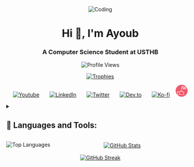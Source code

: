 <div style="text-align: center;">
  <img alt="Coding" width="1300" height="70%" src="https://gist.githubusercontent.com/vininjr/d29bb07bdadb41e4b0923bc8fa748b1a/raw/88f20c9d749d756be63f22b09f3c4ac570bc5101/programming.gif">
</div>
<div>
<h1 align="center">Hi 👋, I'm Ayoub</h1> <h3 align="center">A Computer Science Student at USTHB</h3> <p align="center"> <img src="https://komarev.com/ghpvc/?username=bencheayoub&label=Profile%20views&color=0e75b6&style=flat" alt="Profile Views" /> </p> <p align="center"> <a href="https://github.com/ryo-ma/github-profile-trophy"> <img src="https://github-profile-trophy.vercel.app/?username=bencheayoub&theme=tokyonight" alt="Trophies" /> </a>

  </div><!-- Social icons section -->
<p align="center">
  <a href="https://www.youtube.com/@ayoubbenchetioui6481"><img width="32px" alt="Youtube" title="Youtube" src="https://i.imgur.com/qiXu7b2.png"/></a>
  &#8287;&#8287;&#8287;&#8287;&#8287;
  <a href="https://www.linkedin.com/in/ayoub-benchetioui-7934a828b/"><img width="32px" alt="LinkedIn" title="LinkedIn" src="https://i.imgur.com/yRpa1dQ.png"/></a>
  &#8287;&#8287;&#8287;&#8287;&#8287;
  <a href="https://twitter.com/i_am_not_ayoub"><img width="32px" alt="Twitter" title="Twitter" src="https://i.imgur.com/AixJgnm.png"/></a>
  &#8287;&#8287;&#8287;&#8287;&#8287;
  <a href="https://dev.to/bencheayoub"><img width="32px" alt="Dev.to" title="DenverCoder1 Dev.to" src="https://i.imgur.com/mVm29vK.png"></a>
  &#8287;&#8287;&#8287;&#8287;&#8287;
  <a href="https://ko-fi.com/ayoubbenchetioui"><img width="32px" alt="Ko-fi" title="Buy me a coffee" src="https://i.imgur.com/PpLeD3K.png"/></a>&nbsp;&nbsp;&nbsp;
  <a href="https://ctflearn.com/user/i_am_not_ayoub"><img width="32px" alt="ctflearn" title="CTF" src="logo/fla.png"/></a>
<!--   &#8287;&#8287;&#8287;&#8287;&#8287;
  <a href="http://eyl327.mywebcommunity.org/promos/"><img width="32px" alt="Free Stuff" title="Free gifts for you" src="https://i.imgur.com/0uVwkoZ.png"/></a> -->
<details close> 
  <summary><h2>📘 Languages and Tools:</h2></summary>

  <!-- Repo info cards - https://github.com/anuraghazra/github-readme-stats -->
  <!-- Small repo cards (fork) - https://github.com/DenverCoder1/github-readme-stats -->
  <p align="left">
    <p align="left"> <a href="https://www.cprogramming.com/" target="_blank" rel="noreferrer"> 
<img src="https://raw.githubusercontent.com/devicons/devicon/master/icons/python/python-original.svg" alt="Python" width="40" height="40"/> </a><img src="https://raw.githubusercontent.com/devicons/devicon/master/icons/c/c-original.svg" alt="C" width="40" height="40"/> </a> <a href="https://www.w3schools.com/css/" target="_blank" rel="noreferrer"> <img src="https://raw.githubusercontent.com/devicons/devicon/master/icons/css3/css3-original-wordmark.svg" alt="CSS3" width="40" height="40"/> </a> <a href="https://www.w3.org/html/" target="_blank" rel="noreferrer"> <img src="https://raw.githubusercontent.com/devicons/devicon/master/icons/html5/html5-original-wordmark.svg" alt="HTML5" width="40" height="40"/> </a> <a href="https://www.linux.org/" target="_blank" rel="noreferrer"> <img src="https://raw.githubusercontent.com/devicons/devicon/master/icons/linux/linux-original.svg" alt="Linux" width="40" height="40"/> </a> <a href="https://www.python.org" target="_blank" rel="noreferrer"> 
  </p>

</details>



 
 
<p align="left"> <img align="left" src="https://github-readme-stats.vercel.app/api/top-langs?username=bencheayoub&show_icons=true&locale=en&layout=compact&theme=radical" alt="Top Languages" /> </p> <p align="center"> <img align="center" src="https://github-readme-stats.vercel.app/api?username=bencheayoub&show_icons=true&locale=en&theme=radical" alt="GitHub Stats" /> </p> 
<p align="center"> <img align="center" src="https://github-readme-streak-stats.herokuapp.com/?user=bencheayoub&theme=radical" alt="GitHub Streak" /> </p>
